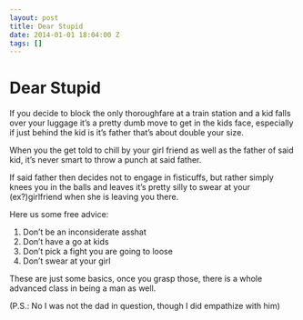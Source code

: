 ```yaml
---
layout: post
title: Dear Stupid
date: 2014-01-01 18:04:00 Z
tags: []
---
```

# Dear Stupid

If you decide to block the only thoroughfare at a train station and a kid falls over your luggage it’s a pretty dumb move to get in the kids face, especially if just behind the kid is it’s father that’s about double your size.

When you the get told to chill by your girl friend as well as the father of said kid, it’s never smart to throw a punch at said father.

If said father then decides not to engage in fisticuffs, but rather simply knees you in the balls and leaves it’s pretty silly to swear at your (ex?)girlfriend when she is leaving you there.

Here us some free advice:

1.  Don’t be an inconsiderate asshat
2.  Don’t have a go at kids
3.  Don’t pick a fight you are going to loose
4.  Don’t swear at your girl

These are just some basics, once you grasp those, there is a whole advanced class in being a man as well.

(P.S.: No I was not the dad in question, though I did empathize with him)
